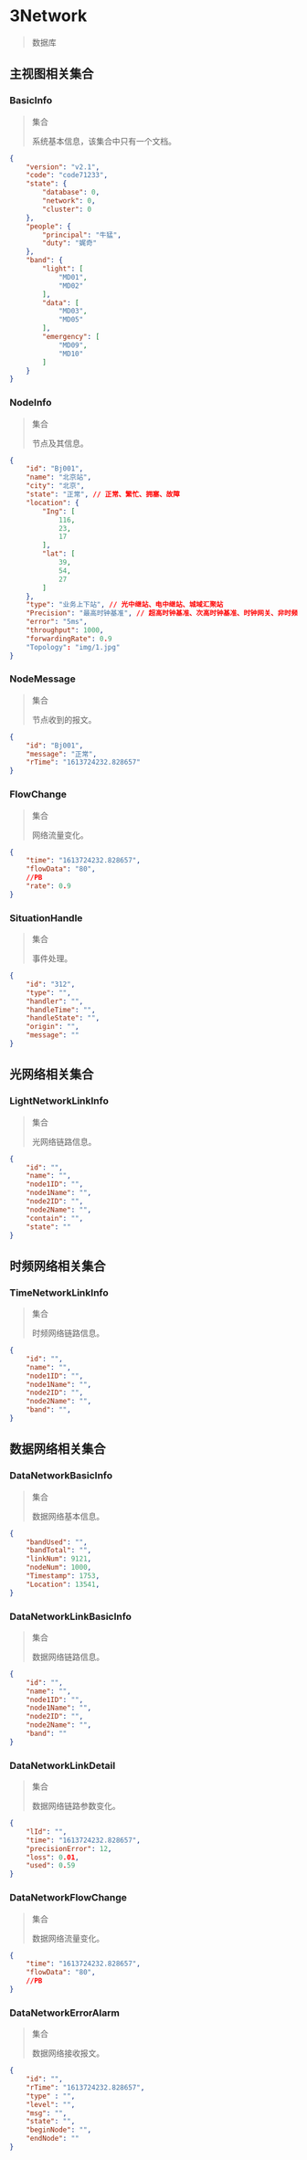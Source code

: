 # 3Network

> 数据库

## 主视图相关集合

### BasicInfo

> 集合
>
> 系统基本信息，该集合中只有一个文档。

```json
{
    "version": "v2.1",
    "code": "code71233",
    "state": {
        "database": 0,
        "network": 0,
        "cluster": 0
    },
    "people": {
        "principal": "牛猛",
        "duty": "娓奇"
    },
    "band": {
        "light": [
            "MD01",
            "MD02"
        ],
        "data": [
            "MD03",
            "MD05"
        ],
        "emergency": [
            "MD09",
            "MD10"
        ]
    }
}
```

### NodeInfo
> 集合
>
> 节点及其信息。

```json
{
    "id": "Bj001",
    "name": "北京站",
    "city": "北京",
    "state": "正常", // 正常、繁忙、拥塞、故障    
    "location": {
        "Ing": [
            116,
            23,
            17
        ],
        "lat": [
            39,
            54,
            27
        ]
    },
    "type": "业务上下站", // 光中继站、电中继站、城域汇聚站    
    "Precision": "最高时钟基准", // 超高时钟基准、次高时钟基准、时钟网关、非时频网络节点    
    "error": "5ms",
    "throughput": 1000,
    "forwardingRate": 0.9
    "Topology": "img/1.jpg"
}
```

### NodeMessage
> 集合
>
> 节点收到的报文。
```json
{
    "id": "Bj001",
    "message": "正常",
    "rTime": "1613724232.828657"
}
```

### FlowChange

> 集合
>
> 网络流量变化。
```json
{
    "time": "1613724232.828657",
    "flowData": "80",
    //PB
    "rate": 0.9
}
```

### SituationHandle
> 集合
>
> 事件处理。
```json
{
    "id": "312",
    "type": "",
    "handler": "",
    "handleTime": "",
    "handleState": "",
    "origin": "",
    "message": ""
}
```





## 光网络相关集合

### LightNetworkLinkInfo

> 集合
>
> 光网络链路信息。
```json
{
    "id": "",
    "name": "",
    "node1ID": "",
    "node1Name": "",
    "node2ID": "",
    "node2Name": "",
    "contain": "",
    "state": ""
}

```





## 时频网络相关集合

### TimeNetworkLinkInfo

> 集合
>
> 时频网络链路信息。
```json
{
    "id": "",
    "name": "",
    "node1ID": "",
    "node1Name": "",
    "node2ID": "",
    "node2Name": "",
    "band": "",
}
```





## 数据网络相关集合

### DataNetworkBasicInfo

> 集合
>
> 数据网络基本信息。
```json
{
    "bandUsed": "",
    "bandTotal": "",
    "linkNum": 9121,
    "nodeNum": 1000,
    "Timestamp": 1753,
    "Location": 13541,
}
```

### DataNetworkLinkBasicInfo
> 集合
>
> 数据网络链路信息。
```json
{
    "id": "",
    "name": "",
    "node1ID": "",
    "node1Name": "",
    "node2ID": "",
    "node2Name": "",
    "band": ""
}
```

### DataNetworkLinkDetail

>集合
>
>数据网络链路参数变化。

```json
{
    "lId": "",
    "time": "1613724232.828657",
    "precisionError": 12,
    "loss": 0.01,
    "used": 0.59
}
```

### DataNetworkFlowChange

> 集合
>
> 数据网络流量变化。
```json
{
    "time": "1613724232.828657",
    "flowData": "80",
    //PB
}
```

### DataNetworkErrorAlarm
> 集合
>
> 数据网络接收报文。
```json
{
    "id": "",
    "rTime": "1613724232.828657",
    "type" : "",
    "level": "",
    "msg": "",
    "state": "",
    "beginNode": "",
    "endNode": ""
}
```

